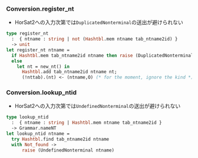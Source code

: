 
<a name = "register_nt"></a>
### Conversion.register_nt

+ HorSat2への入力次第では`DuplicatedNonterminal`の送出が避けられない

```ocaml
type register_nt
  :  { ntname : string | not (Hashtbl.mem ntname tab_ntname2id) }
  -> unit
let register_nt ntname =
  if Hashtbl.mem tab_ntname2id ntname then raise (DuplicatedNonterminal ntname)
  else
    let nt = new_nt() in
      Hashtbl.add tab_ntname2id ntname nt;
      (!nttab).(nt) <- (ntname,O) (* for the moment, ignore the kind *)
```

<a name = "lookup_ntid"></a>
### Conversion.lookup_ntid

+ HorSat2への入力次第では`UndefinedNonterminal`の送出が避けられない

```ocaml
type lookup_ntid
  :  { ntname : string | Hashtbl.mem ntname tab_ntname2id }
  -> Grammar.nameNT
let lookup_ntid ntname =
  try Hashtbl.find tab_ntname2id ntname
  with Not_found ->
      raise (UndefinedNonterminal ntname)
```


